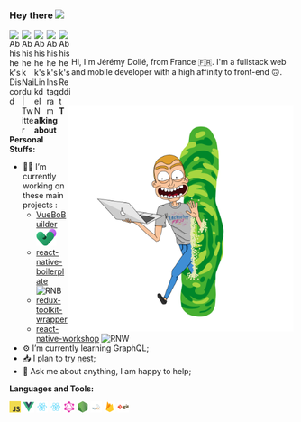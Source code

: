 ### Hey there <img src="https://media.giphy.com/media/hvRJCLFzcasrR4ia7z/giphy.gif" width="25px">
<a href="https://discord.gg/JED#9156">
  <img align="left" alt="Abhishek's Discord" width="22px" src="https://cdn.jsdelivr.net/npm/simple-icons@v3/icons/discord.svg" />
</a>
<a href="https://twitter.com/Jeremy34D">
  <img align="left" alt="Abhishek Naidu | Twitter" width="22px" src="https://cdn.jsdelivr.net/npm/simple-icons@v3/icons/twitter.svg" />
</a>
<a href="https://www.linkedin.com/in/j%C3%A9r%C3%A9my-doll%C3%A9-24213b115/">
  <img align="left" alt="Abhishek's LinkdeIN" width="22px" src="https://cdn.jsdelivr.net/npm/simple-icons@v3/icons/linkedin.svg" />
</a>
<a href="https://www.instagram.com/jeremy_dolle/">
  <img align="left" alt="Abhishek's Instagram" width="22px" src="https://cdn.jsdelivr.net/npm/simple-icons@v3/icons/instagram.svg" />
</a>
<a href="https://www.reddit.com/user/JeremyDolle/">
  <img align="left" alt="Abhishek's Reddit" width="22px" src="https://cdn.jsdelivr.net/npm/simple-icons@v3/icons/reddit.svg" />
</a>

<br />
<br />

Hi, I'm Jérémy Dollé, from France 🇫🇷. I'm a fullstack web and mobile developer with a high affinity to front-end 🙃.

<br />

<img align="right" src="me-profile.png" alt="Me" width="400px">

**Talking about Personal Stuffs:**

- ‍👨‍💻 I’m currently working on these main projects :
  - [VueBoBuilder](https://github.com/JeremyDolle/VuejsBOBuilder) <img src="https://github.com/JeremyDolle/VuejsBOBuilder/raw/master/src/assets/images/logo_colored.png" alt="BOB" width="35px" height="30px">
  - [react-native-boilerplate](https://github.com/thecodingmachine/react-native-boilerplate) <img src="https://thecodingmachine.github.io/react-native-boilerplate/img/TOM.png" alt="RNB" width="30px" height="30px">
  - [redux-toolkit-wrapper](https://github.com/thecodingmachine/redux-toolkit-wrapper)
  - [react-native-workshop](https://github.com/thecodingmachine/react-native-workshop) <img src="https://github.com/thecodingmachine/react-native-workshop/blob/master/App/Assets/Images/TOM.png" alt="RNW" width="30px" height="30px">
- ⚙️ I’m currently learning GraphQL; 
- 📥 I plan to try [nest](https://github.com/nestjs/nest); 
- 💬 Ask me about anything, I am happy to help;

**Languages and Tools:**  

<code><img height="20" src="https://raw.githubusercontent.com/github/explore/80688e429a7d4ef2fca1e82350fe8e3517d3494d/topics/javascript/javascript.png"></code>
<code><img height="20" src="https://raw.githubusercontent.com/github/explore/80688e429a7d4ef2fca1e82350fe8e3517d3494d/topics/vue/vue.png"></code>
<code><img height="20" src="https://raw.githubusercontent.com/github/explore/80688e429a7d4ef2fca1e82350fe8e3517d3494d/topics/react/react.png"></code>
<code><img height="20" src="https://raw.githubusercontent.com/github/explore/80688e429a7d4ef2fca1e82350fe8e3517d3494d/topics/react-native/react-native.png"></code>
<code><img height="20" src="https://raw.githubusercontent.com/github/explore/5c058a388828bb5fde0bcafd4bc867b5bb3f26f3/topics/graphql/graphql.png"></code>
<code><img height="20" src="https://raw.githubusercontent.com/github/explore/80688e429a7d4ef2fca1e82350fe8e3517d3494d/topics/nodejs/nodejs.png"></code>
<code><img height="20" src="https://raw.githubusercontent.com/github/explore/80688e429a7d4ef2fca1e82350fe8e3517d3494d/topics/mysql/mysql.png"></code>
<code><img height="20" src="https://raw.githubusercontent.com/github/explore/80688e429a7d4ef2fca1e82350fe8e3517d3494d/topics/firebase/firebase.png"></code>
<code><img height="20" src="https://raw.githubusercontent.com/github/explore/80688e429a7d4ef2fca1e82350fe8e3517d3494d/topics/git/git.png"></code>
